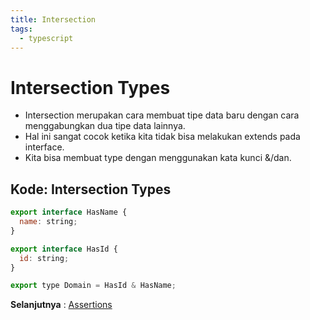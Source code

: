 ```yaml
---
title: Intersection
tags:
  - typescript
---
```


# Intersection Types

- Intersection merupakan cara membuat tipe data baru dengan cara menggabungkan dua tipe data lainnya.
- Hal ini sangat cocok ketika kita tidak bisa melakukan extends pada interface.
- Kita bisa membuat type dengan menggunakan kata kunci &/dan.

## Kode: Intersection Types

```js
export interface HasName {
  name: string;
}

export interface HasId {
  id: string;
}

export type Domain = HasId & HasName;
```

**Selanjutnya** : [Assertions](/backend/typescript/assertions.md)
